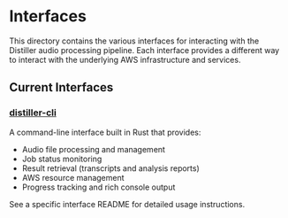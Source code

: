# Interfaces

This directory contains the various interfaces for interacting with the
Distiller audio processing pipeline. Each interface provides a different way to
interact with the underlying AWS infrastructure and services.

## Current Interfaces

### [distiller-cli](./distiller-cli)

A command-line interface built in Rust that provides:

- Audio file processing and management
- Job status monitoring
- Result retrieval (transcripts and analysis reports)
- AWS resource management
- Progress tracking and rich console output

See a specific interface README for detailed usage instructions.
